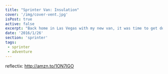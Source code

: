 ```yaml
---
title: "Sprinter Van: Insulation"
cover: '/img/cover-vent.jpg'
isPost: true
active: false
excerpt: "Back home in Las Vegas with my new van, it was time to get down to business. It was March 22nd and by the 1st of June, I'd be heading to British Columbia. The first task on my list was probably one of the scariest: cut a hole in the roof."
date: '2016/1/26'
section: 'sprinter'
tags:
 - sprinter
 - adventure
---
```



reflectix: http://amzn.to/1ON7IGO
